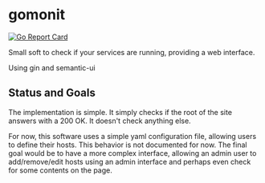 # gomonit
[![Go Report Card](https://goreportcard.com/badge/github.com/Depado/gomonit)](https://goreportcard.com/report/github.com/Depado/gomonit)

Small soft to check if your services are running, providing a web interface.

Using gin and semantic-ui

## Status and Goals

The implementation is simple. It simply checks if the root of the site answers with a 200 OK. It doesn't check anything else.

For now, this software uses a simple yaml configuration file, allowing users to define their hosts. This behavior is not documented for now. The final goal would be to have a more complex interface, allowing an admin user to add/remove/edit hosts using an admin interface and perhaps even check for some contents on the page.
